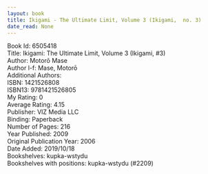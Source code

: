 ```yaml
---
layout: book
title: Ikigami - The Ultimate Limit, Volume 3 (Ikigami,  no. 3)
date_read: None
---
```


Book Id: 6505418<br />
Title: Ikigami: The Ultimate Limit, Volume 3 (Ikigami, #3)<br />
Author: Motorō Mase<br />
Author l-f: Mase, Motorō<br />
Additional Authors: <br />
ISBN: 1421526808<br />
ISBN13: 9781421526805<br />
My Rating: 0<br />
Average Rating: 4.15<br />
Publisher: VIZ Media LLC<br />
Binding: Paperback<br />
Number of Pages: 216<br />
Year Published: 2009<br />
Original Publication Year: 2006<br />
Date Added: 2019/10/18<br />
Bookshelves: kupka-wstydu<br />
Bookshelves with positions: kupka-wstydu (#2209)<br />

